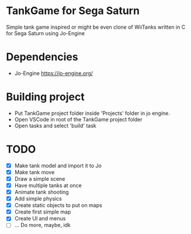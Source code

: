# TankGame for Sega Saturn
Simple tank game inspired or might be even clone of WiiTanks written in C for Sega Saturn using Jo-Engine

# Dependencies
- Jo-Engine https://jo-engine.org/

# Building project
- Put TankGame project folder inside 'Projects' folder in jo engine.
- Open VSCode in root of the TankGame project folder
- Open tasks and select 'build' task

# TODO
- [x] Make tank model and import it to Jo
- [x] Make tank move
- [x] Draw a simple scene
- [x] Have multiple tanks at once
- [x] Animate tank shooting
- [x] Add simple physics
- [x] Create static objects to put on maps
- [x] Create first simple map
- [x] Create UI and menus
- [ ] ... Do more, maybe, idk
